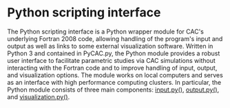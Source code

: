 # Python scripting interface

The Python scripting interface is a Python wrapper module for CAC's underlying Fortran 2008 code, allowing handling of the program's input and output as well as links to some external visualization software. Written in Python 3 and contained in PyCAC.py, the Python module provides a robust user interface to facilitate parametric studies via CAC simulations without interacting with the Fortran code and to improve handling of input, output, and visualization options. The module works on local computers and serves as an interface with high performance computing clusters. In particular, the Python module consists of three main components: [input.py()](input.md), [output.py()](output.md), and [visualization.py()](visualization.md).
